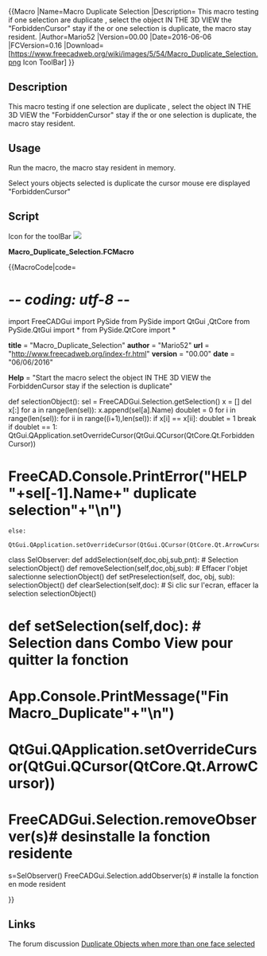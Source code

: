  {{Macro
|Name=Macro Duplicate Selection
|Description= This macro testing if one selection are duplicate , select the object IN THE 3D VIEW the "ForbiddenCursor" stay if the or one selection is duplicate, the macro stay resident.
|Author=Mario52
|Version=00.00
|Date=2016-06-06
|FCVersion=0.16
|Download= [https://www.freecadweb.org/wiki/images/5/54/Macro_Duplicate_Selection.png Icon ToolBar]
}}

## Description

This macro testing if one selection are duplicate , select the object IN THE 3D VIEW the \"ForbiddenCursor\" stay if the or one selection is duplicate, the macro stay resident.

## Usage

Run the macro, the macro stay resident in memory.

Select yours objects selected is duplicate the cursor mouse ere displayed \"ForbiddenCursor\"

## Script

Icon for the toolBar ![](images/Macro_Duplicate_Selection.png )

**Macro\_Duplicate\_Selection.FCMacro**


{{MacroCode|code=
# -*- coding: utf-8 -*-
import FreeCADGui
import PySide
from PySide import QtGui ,QtCore
from PySide.QtGui import *
from PySide.QtCore import *

__title__   = "Macro_Duplicate_Selection"
__author__  = "Mario52"
__url__     = "http://www.freecadweb.org/index-fr.html"
__version__ = "00.00"
__date__    = "06/06/2016"

__Help__    = "Start the macro select the object IN THE 3D VIEW the ForbiddenCursor stay if the selection is duplicate"

def selectionObject():
    sel = FreeCADGui.Selection.getSelection() 
    x  = []
    del x[:]
    for a in range(len(sel)):
       x.append(sel[a].Name)
    doublet = 0
    for i in range(len(sel)):
        for ii in range((i+1),len(sel)):
            if x[i] == x[ii]:
                doublet = 1
                break
    if doublet == 1:
        QtGui.QApplication.setOverrideCursor(QtGui.QCursor(QtCore.Qt.ForbiddenCursor))
#        FreeCAD.Console.PrintError("HELP "+sel[-1].Name+" duplicate selection"+"\n")
    else:
        QtGui.QApplication.setOverrideCursor(QtGui.QCursor(QtCore.Qt.ArrowCursor))

class SelObserver:
    def addSelection(self,doc,obj,sub,pnt):   # Selection
        selectionObject()
    def removeSelection(self,doc,obj,sub):    # Effacer l'objet salectionne
        selectionObject()
    def setPreselection(self, doc, obj, sub):
        selectionObject()
    def clearSelection(self,doc):             # Si clic sur l'ecran, effacer la selection
        selectionObject()
#    def setSelection(self,doc):               # Selection dans Combo View pour quitter la fonction
#        App.Console.PrintMessage("Fin Macro_Duplicate"+"\n")
#        QtGui.QApplication.setOverrideCursor(QtGui.QCursor(QtCore.Qt.ArrowCursor))
#        FreeCADGui.Selection.removeObserver(s)# desinstalle la fonction residente

s=SelObserver()
FreeCADGui.Selection.addObserver(s)    # installe la fonction en mode resident

}}

## Links

The forum discussion [Duplicate Objects when more than one face selected](http://forum.freecadweb.org/viewtopic.php?f=3&t=15994)




